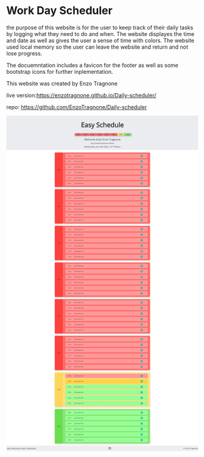 # Work Day Scheduler

the purpose of this website is for the user to keep track of their daily tasks by logging what they need to do and when. The website displayes the time and date as well as gives the user a sense of time with colors. The website used local memory so the user can leave the website and return and not lose progress. 

The docuemntation includes a favicon for the footer as well as some bootstrap icons for further inplementation.

This website was created by Enzo Tragnone

live version:https://enzotragnone.github.io/Daily-scheduler/

repo: https://github.com/EnzoTragnone/Daily-scheduler

![Alt text](/SCREENSHOT.jpg "Title")